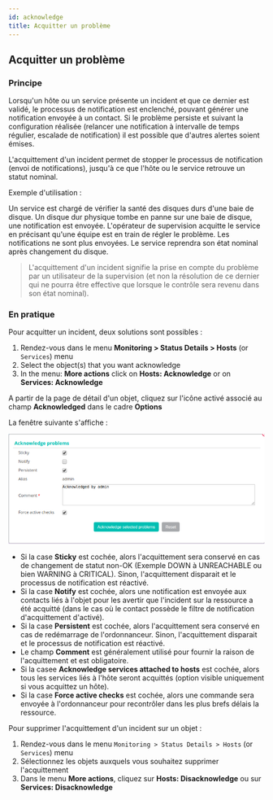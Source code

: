 ```yaml
---
id: acknowledge
title: Acquitter un problème
---
```




## Acquitter un problème

### Principe

Lorsqu'un hôte ou un service présente un incident et que ce dernier est
validé, le processus de notification est enclenché, pouvant générer une
notification envoyée à un contact. Si le problème persiste et suivant la
configuration réalisée (relancer une notification à intervalle de temps
régulier, escalade de notification) il est possible que d'autres alertes
soient émises.

L'acquittement d'un incident permet de stopper le processus de
notification (envoi de notifications), jusqu'à ce que l'hôte ou le
service retrouve un statut nominal.

Exemple d'utilisation :

Un service est chargé de vérifier la santé des disques durs d'une baie
de disque. Un disque dur physique tombe en panne sur une baie de disque,
une notification est envoyée. L'opérateur de supervision acquitte le
service en précisant qu'une équipe est en train de régler le problème.
Les notifications ne sont plus envoyées. Le service reprendra son état
nominal après changement du disque.

> L'acquittement d'un incident signifie la prise en compte du problème
> par un utilisateur de la supervision (et non la résolution de ce
> dernier qui ne pourra être effective que lorsque le contrôle sera
> revenu dans son état nominal).

### En pratique

Pour acquitter un incident, deux solutions sont possibles :

<!--DOCUSAURUS_CODE_TABS-->
<!--From real time monitoring-->

1.  Rendez-vous dans le menu **Monitoring > Status Details > Hosts** (or
    `Services`) menu
2.  Select the object(s) that you want acknowledge
3.  In the menu: **More actions** click on **Hosts: Acknowledge** or on
    **Services: Acknowledge**

<!--From the detailed sheet of an object-->

A partir de la page de détail d'un objet, cliquez sur l'icône activé
associé au champ **Acknowledged** dans le cadre **Options**

<!--END_DOCUSAURUS_CODE_TABS-->

La fenêtre suivante s'affiche :

![image](../assets/alerts/acknowledged.png)

-   Si la case **Sticky** est cochée, alors l'acquittement sera conservé
    en cas de changement de statut non-OK (Exemple DOWN à UNREACHABLE ou
    bien WARNING à CRITICAL). Sinon, l'acquittement disparait et le
    processus de notification est réactivé.
-   Si la case **Notify** est cochée, alors une notification est envoyée
    aux contacts liés à l'objet pour les avertir que l'incident sur la
    ressource a été acquitté (dans le cas où le contact possède le
    filtre de notification d'acquittement d'activé).
-   Si la case **Persistent** est cochée, alors l'acquittement sera
    conservé en cas de redémarrage de l'ordonnanceur. Sinon,
    l'acquittement disparait et le processus de notification est
    réactivé.
-   Le champ **Comment** est généralement utilisé pour fournir la raison
    de l'acquittement et est obligatoire.
-   Si la casee **Acknowledge services attached to hosts** est cochée,
    alors tous les services liés à l'hôte seront acquittés (option
    visible uniquement si vous acquittez un hôte).
-   Si la case **Force active checks** est cochée, alors une commande
    sera envoyée à l'ordonnanceur pour recontrôler dans les plus brefs
    délais la ressource.

Pour supprimer l'acquittement d'un incident sur un objet :

1.  Rendez-vous dans le menu `Monitoring > Status Details > Hosts` (or
    `Services`) menu
2.  Sélectionnez les objets auxquels vous souhaitez supprimer
    l'acquittement
3.  Dans le menu **More actions**, cliquez sur **Hosts: Disacknowledge**
    ou sur **Services: Disacknowledge**

